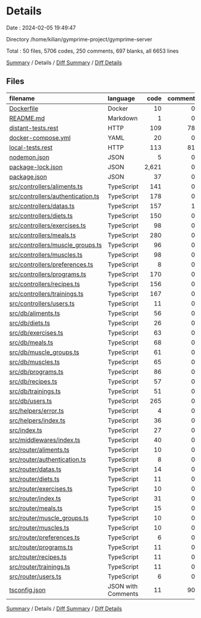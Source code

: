 # Details

Date : 2024-02-05 19:49:47

Directory /home/kilian/gymprime-project/gymprime-server

Total : 50 files,  5706 codes, 250 comments, 697 blanks, all 6653 lines

[Summary](results.md) / Details / [Diff Summary](diff.md) / [Diff Details](diff-details.md)

## Files
| filename | language | code | comment | blank | total |
| :--- | :--- | ---: | ---: | ---: | ---: |
| [Dockerfile](/Dockerfile) | Docker | 10 | 0 | 0 | 10 |
| [README.md](/README.md) | Markdown | 1 | 0 | 1 | 2 |
| [distant-tests.rest](/distant-tests.rest) | HTTP | 109 | 78 | 61 | 248 |
| [docker-compose.yml](/docker-compose.yml) | YAML | 20 | 0 | 3 | 23 |
| [local-tests.rest](/local-tests.rest) | HTTP | 113 | 81 | 64 | 258 |
| [nodemon.json](/nodemon.json) | JSON | 5 | 0 | 0 | 5 |
| [package-lock.json](/package-lock.json) | JSON | 2,621 | 0 | 1 | 2,622 |
| [package.json](/package.json) | JSON | 37 | 0 | 1 | 38 |
| [src/controllers/aliments.ts](/src/controllers/aliments.ts) | TypeScript | 141 | 0 | 21 | 162 |
| [src/controllers/authentication.ts](/src/controllers/authentication.ts) | TypeScript | 178 | 0 | 39 | 217 |
| [src/controllers/datas.ts](/src/controllers/datas.ts) | TypeScript | 157 | 1 | 35 | 193 |
| [src/controllers/diets.ts](/src/controllers/diets.ts) | TypeScript | 150 | 0 | 43 | 193 |
| [src/controllers/exercises.ts](/src/controllers/exercises.ts) | TypeScript | 98 | 0 | 21 | 119 |
| [src/controllers/meals.ts](/src/controllers/meals.ts) | TypeScript | 280 | 0 | 81 | 361 |
| [src/controllers/muscle_groups.ts](/src/controllers/muscle_groups.ts) | TypeScript | 96 | 0 | 20 | 116 |
| [src/controllers/muscles.ts](/src/controllers/muscles.ts) | TypeScript | 98 | 0 | 20 | 118 |
| [src/controllers/preferences.ts](/src/controllers/preferences.ts) | TypeScript | 8 | 0 | 3 | 11 |
| [src/controllers/programs.ts](/src/controllers/programs.ts) | TypeScript | 170 | 0 | 43 | 213 |
| [src/controllers/recipes.ts](/src/controllers/recipes.ts) | TypeScript | 156 | 0 | 40 | 196 |
| [src/controllers/trainings.ts](/src/controllers/trainings.ts) | TypeScript | 167 | 0 | 44 | 211 |
| [src/controllers/users.ts](/src/controllers/users.ts) | TypeScript | 11 | 0 | 3 | 14 |
| [src/db/aliments.ts](/src/db/aliments.ts) | TypeScript | 56 | 0 | 6 | 62 |
| [src/db/diets.ts](/src/db/diets.ts) | TypeScript | 26 | 0 | 6 | 32 |
| [src/db/exercises.ts](/src/db/exercises.ts) | TypeScript | 63 | 0 | 6 | 69 |
| [src/db/meals.ts](/src/db/meals.ts) | TypeScript | 68 | 0 | 8 | 76 |
| [src/db/muscle_groups.ts](/src/db/muscle_groups.ts) | TypeScript | 61 | 0 | 6 | 67 |
| [src/db/muscles.ts](/src/db/muscles.ts) | TypeScript | 65 | 0 | 7 | 72 |
| [src/db/programs.ts](/src/db/programs.ts) | TypeScript | 86 | 0 | 7 | 93 |
| [src/db/recipes.ts](/src/db/recipes.ts) | TypeScript | 57 | 0 | 7 | 64 |
| [src/db/trainings.ts](/src/db/trainings.ts) | TypeScript | 51 | 0 | 6 | 57 |
| [src/db/users.ts](/src/db/users.ts) | TypeScript | 265 | 0 | 20 | 285 |
| [src/helpers/error.ts](/src/helpers/error.ts) | TypeScript | 4 | 0 | 0 | 4 |
| [src/helpers/index.ts](/src/helpers/index.ts) | TypeScript | 36 | 0 | 7 | 43 |
| [src/index.ts](/src/index.ts) | TypeScript | 27 | 0 | 10 | 37 |
| [src/middlewares/index.ts](/src/middlewares/index.ts) | TypeScript | 40 | 0 | 15 | 55 |
| [src/router/aliments.ts](/src/router/aliments.ts) | TypeScript | 10 | 0 | 2 | 12 |
| [src/router/authentication.ts](/src/router/authentication.ts) | TypeScript | 8 | 0 | 2 | 10 |
| [src/router/datas.ts](/src/router/datas.ts) | TypeScript | 14 | 0 | 3 | 17 |
| [src/router/diets.ts](/src/router/diets.ts) | TypeScript | 11 | 0 | 2 | 13 |
| [src/router/exercises.ts](/src/router/exercises.ts) | TypeScript | 10 | 0 | 3 | 13 |
| [src/router/index.ts](/src/router/index.ts) | TypeScript | 31 | 0 | 5 | 36 |
| [src/router/meals.ts](/src/router/meals.ts) | TypeScript | 15 | 0 | 2 | 17 |
| [src/router/muscle_groups.ts](/src/router/muscle_groups.ts) | TypeScript | 10 | 0 | 2 | 12 |
| [src/router/muscles.ts](/src/router/muscles.ts) | TypeScript | 10 | 0 | 2 | 12 |
| [src/router/preferences.ts](/src/router/preferences.ts) | TypeScript | 6 | 0 | 2 | 8 |
| [src/router/programs.ts](/src/router/programs.ts) | TypeScript | 11 | 0 | 2 | 13 |
| [src/router/recipes.ts](/src/router/recipes.ts) | TypeScript | 11 | 0 | 2 | 13 |
| [src/router/trainings.ts](/src/router/trainings.ts) | TypeScript | 11 | 0 | 2 | 13 |
| [src/router/users.ts](/src/router/users.ts) | TypeScript | 6 | 0 | 2 | 8 |
| [tsconfig.json](/tsconfig.json) | JSON with Comments | 11 | 90 | 9 | 110 |

[Summary](results.md) / Details / [Diff Summary](diff.md) / [Diff Details](diff-details.md)